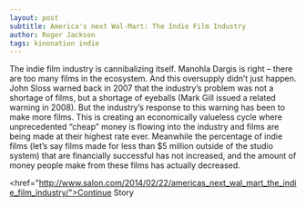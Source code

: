 ```yaml
---
layout: post
subtitle: America's next Wal-Mart: The Indie Film Industry
author: Roger Jackson
tags: kinonation indie
---
```


The indie film industry is cannibalizing itself. Manohla Dargis is right – there are too many films in the ecosystem. And this oversupply didn’t just happen. John Sloss warned back in 2007 that the industry’s problem was not a shortage of films, but a shortage of eyeballs (Mark Gill issued a related warning in 2008). But the industry’s response to this warning has been to make more films. This is creating an economically valueless cycle where unprecedented “cheap” money is flowing into the industry and films are being made at their highest rate ever. Meanwhile the percentage of indie films (let’s say films made for less than $5 million outside of the studio system) that are financially successful has not increased, and the amount of money people make from these films has actually decreased. 

<href="http://www.salon.com/2014/02/22/americas_next_wal_mart_the_indie_film_industry/">Continue Story</href>
